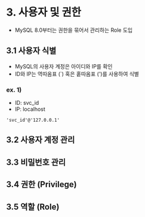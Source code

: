 # 3. 사용자 및 권한

- MySQL 8.0부터는 권한을 묶어서 관리하는 Role 도입 

## 3.1 사용자 식별

- MySQL의 사용자 계정은 아이디와 IP를 확인
- ID와 IP는 역따옴표 (`) 혹은 홑따옴표 (')를 사용하여 식별

### ex. 1)
- ID: svc_id
- IP: localhost
```
'svc_id'@'127.0.0.1'
```
## 3.2 사용자 계정 관리

## 3.3 비밀번호 관리

## 3.4 권한 (Privilege)

## 3.5 역할 (Role)
